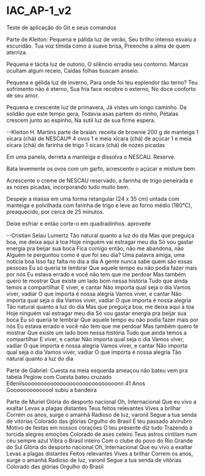 # IAC_AP-1_v2
Teste de aplicação do Git e seus comandos

Parte de Kleiton:
Pequena e pálida luz de verão,
Seu brilho intenso esvaiu a escuridão.
Tua voz tímida como a suave brisa,
Preenche a alma de quem aterriza.

Pequena e tácita luz de outono,
O silêncio erradia seu contorno.
Marcas ocultam algum receio,
Caídas folhas buscam anseio.

Pequena e gélida luz de inverno,
Para onde foi teu esplendor tão terno?
Teu sofrimento não é eterno,
Sua fria face recobre o externo,
No doce conforto de seu amor.

Pequena e crescente luz de primavera,
Já vistes um longo caminho.
Da solidão que este tempo gera,
Todavia asas partem do ninho,
Pétalas crescem junto ao espinho,
Na sutil luz de sua firme espera.

--Kleiton H. Martins
parte de braian:
receita de brownie
200 g de manteiga
1 xícara (chá) de NESCAU®
4 ovos
1 e meia xícara (chá) de açúcar
1 e meia xícara (chá) de farinha de trigo
1 xícara (chá) de nozes picadas

  Em uma panela, derreta a manteiga e dissolva o NESCAU. Reserve.

  Bata levemente os ovos com um garfo, acrescente o açúcar e misture bem.

  Acrescente o creme de NESCAU reservado, a farinha de trigo peneirada e as nozes picadas, incorporando tudo muito bem.

  Despeje a massa em uma forma retangular (24 x 35 cm) untada com manteiga e polvilhada com farinha de trigo e leve ao forno médio (180°C), preaquecido, por cerca de 25 minutos.

  Deixe esfriar e então corte-o em quadradinhos. 
  aproveite

  --Cristian Selau Lumertz
  Tão natural quanto a luz do dia
Mas que preguiça boa, me deixa aqui à toa
Hoje ninguém vai estragar meu dia
Só vou gastar energia pra beijar sua boca
Fica comigo então, não me abandona, não
Alguém te perguntou como é que foi seu dia?
Uma palavra amiga, uma notícia boa
Isso faz falta no dia a dia
A gente nunca sabe quem são essas pessoas
Eu só queria te lembrar
Que aquele tempo eu não podia fazer mais por nós
Eu estava errado e você não tem que me perdoar
Mas também quero te mostrar
Que existe um lado bom nessa história
Tudo que ainda temos a compartilhar
E viver, e cantar
Não importa qual seja o dia
Vamos viver, vadiar
O que importa é nossa alegria
Vamos viver, e cantar
Não importa qual seja o dia
Vamos viver, vadiar
O que importa é nossa alegria
Tão natural quanto a luz do dia
Mas que preguiça boa, me deixa aqui à toa
Hoje ninguém vai estragar meu dia
Só vou gastar energia pra beijar sua boca
Eu só queria te lembrar
Que aquele tempo eu não podia fazer mais por nós
Eu estava errado e você não tem que me perdoar
Mas também quero te mostrar
Que existe um lado bom nessa história
Tudo que ainda temos a compartilhar
E viver, e cantar
Não importa qual seja o dia
Vamos viver, vadiar
O que importa é nossa alegria
Vamos viver, e cantar
Não importa qual seja o dia
Vamos viver, vadiar
O que importa é nossa alegria
Tão natural quanto a luz do dia

Parte de Gabriel:
Cuesta na meia esquerda 
ameaçou não bateu vem pra tabela
Peglow com Cuesta 
bateu cruzado 
Edenilsooooooooooooooooooooooooooooonn 41 Anos  
Goooooooooooool subiu a bandeira

Parte de Muriel
Glória do desporto nacional
Oh, Internacional
Que eu vivo a exaltar
Levas a plagas distantes
Teus feitos relevantes
Vives a brilhar
Correm os anos, surge o amanhã
Radioso de luz, varonil
Segue a tua senda de vitórias
Colorado das glórias
Orgulho do Brasil
É teu passado alvirubro
Motivo de festas em nossos corações
O teu presente diz tudo
Trazendo à torcida alegres emoções
Colorado de ases celeiro
Teus astros cintilam num céu sempre azul
Vibra o Brasil inteiro
Com o clube do povo do Rio Grande do Sul
Glória do desporto nacional
Oh, Internacional
Que eu vivo a exaltar
Levas a plagas distantes
Feitos relevantes
Vives a brilhar
Correm os anos, surge o amanhã
Radioso de luz, varonil
Segue a tua senda de vitórias
Colorado das glórias
Orgulho do Brasil